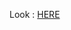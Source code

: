 Look : <a href="https://github.com/TaiStudio/animeback-submit/blob/master/CONTRIBUTING.md">HERE</a>
